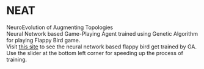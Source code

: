 # NEAT
NeuroEvolution of Augmenting Topologies<br />
Neural Network based Game-Playing Agent trained using Genetic Algorithm for playing Flappy Bird game.<br />
Visit [this site](https://chiradeepdey.github.io/NEAT/) to see the neural network based flappy bird get trained by GA.<br />Use the slider at the bottom left corner for speeding up the process of training.
